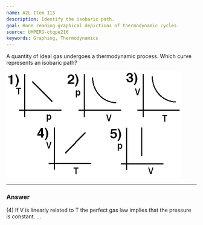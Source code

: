 ```yaml
---
name: A2L Item 113
description: Identify the isobaric path.
goal: Hone reading graphical depictions of thermodynamic cycles.
source: UMPERG-ctqpe216
keywords: Graphing, Thermodynamics
---
```


A quantity of ideal gas undergoes a thermodynamic process.  Which curve
represents an isobaric path?

![Item113_fig1.gif](../images/Item113_fig1.gif)

<hr/>

### Answer

(4) If V is linearly related to T the perfect gas law implies that the
pressure is constant.
...
